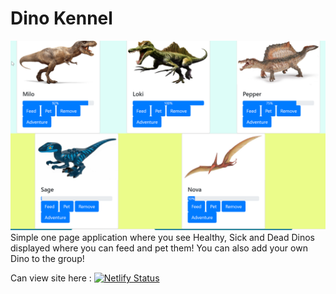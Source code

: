 # Dino Kennel

![](2020-08-29%2013_02_43-Dino-Kennel!.png)
Simple one page application where you see Healthy, Sick and Dead Dinos displayed where you can feed and pet them! 
You can also add your own Dino to the group!

Can view site here : 
[![Netlify Status](https://api.netlify.com/api/v1/badges/a1f9af2d-9c23-4c6a-8258-75aa5a6b3e93/deploy-status)](https://app.netlify.com/sites/afotopoulosdino/deploys)
